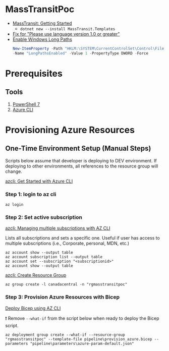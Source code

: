 # MassTransitPoc

* [MassTransit: Getting Started](https://masstransit.io/quick-starts/in-memory)
  * `dotnet new --install MassTransit.Templates`
* [Fix for "Please use language version 1.0 or greater"](https://chanmingman.wordpress.com/2021/10/20/feature-global-using-directive-is-not-available-in-c-9-0-please-use-language-version-10-0-or-greater/)
* [Enable Windows Long Paths](https://learn.microsoft.com/en-us/windows/win32/fileio/maximum-file-path-limitation?tabs=registry)
  ```PowerShell
  New-ItemProperty -Path "HKLM:\SYSTEM\CurrentControlSet\Control\FileSystem" `
  -Name "LongPathsEnabled" -Value 1 -PropertyType DWORD -Force
  ```

# Prerequisites

## Tools

1. [PowerShell 7](https://docs.microsoft.com/en-us/powershell/scripting/install/installing-powershell-on-windows?view=powershell-7.2)
2. [Azure CLI](https://docs.microsoft.com/en-us/azure/azure-resource-manager/bicep/install#azure-cli)

# Provisioning Azure Resources

## One-Time Environment Setup (Manual Steps)

Scripts below assume that developer is deploying to DEV environment. If deploying to other environments, all references to the resource group will change.

[azcli: Get Started with Azure CLI](https://docs.microsoft.com/en-us/cli/azure/get-started-with-azure-cli#how-to-sign-into-the-azure-cli)

### Step 1: login to az cli

```
az login
```

### Step 2: Set active subscription

[azcli: Managing multiple subscriptions with AZ CLI](https://docs.microsoft.com/en-us/cli/azure/manage-azure-subscriptions-azure-cli)

Lists all subscriptions and sets a specific one. Useful if user has access to multiple subscriptions (i.e., Corporate, personal, MDN, etc.)
```
az account show --output table
az account subscription list --output table
az account set --subscription "<subscriptionid>"
az account show --output table
```

[azcli: Create Resource Group](https://docs.microsoft.com/en-us/cli/azure/group?view=azure-cli-latest#az-group-create)

```
az group create -l canadacentral -n "rgmasstransitpoc"
```

### Step 3: Provision Azure Resources with Bicep

[Deploy Bicep using AZ CLI](https://docs.microsoft.com/en-us/azure/azure-resource-manager/bicep/deploy-cli)

:exclamation: Remove `--what-if` from the script below when ready to deploy the Bicep script.

```
az deployment group create --what-if --resource-group "rgmasstransitpoc" --template-file pipeline\provision_azure.bicep --parameters "pipeline\parameters\azure-param-default.json"
```
